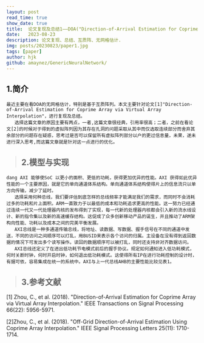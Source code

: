 ```yaml
---
layout: post
read_time: true
show_date: true
title:  论文复现及总结1——DOA("Direction-of-Arrival Estimation for Coprime Array via Virtual Array Interpolation")
date:   2023-08-23
description: 论文复现、总结、互质阵、无网格估计.
img: posts/20230823/paper1.jpg
tags: [paper]
author: hjk
github: amaynez/GenericNeuralNetwork/
---
```

## 1.简介

    最近主要在看DOA的无网格估计，特别是基于互质阵列。本文主要针对论文[1]"Direction-of-Arrival Estimation for Coprime Array via Virtual Array Interpolation"，进行复现及总结。
       选择这篇文章的原因主要有两点，一者,这篇文章很经典，引用率很高；二者，之前在看论文[2]的时候对于得到的虚拟阵列因为其存在孔洞的问题采取从其中而仅选取连续部分而舍弃其余部分的问题存在疑惑，思考过是否可以保留所有虚拟阵列部分以户的更过信息量，未果，遂未进行深入思考,而这篇文章就是针对这一点进行的优化。

> ## 2.模型与实现

    dang AXI 能够使SoC 以更小的面积、更低的功耗，获得更加优异的性能。AXI 获得如此优异性能的一个主要原因，就是它的单向通道体系结构。单向通道体系结构使得片上的信息流只以单方向传输，减少了延时。
       选择采用何种总线，我们要评估到底怎样的总线频率才能满足我们的需求，而同时不会消耗过多的功耗和片上面积。ARM一直致力于以最低的成本和功耗追求更高的性能。这一努力已经通过连续一代又一代处理器内核的发布得到了实现，每一代新的处理器内核都会引入新的流水线设计、新的指令集以及新的高速缓存结构。这促成了众多创新移动产品的诞生，并且推动了ARM架构向性能、功耗以及成本之间的完美平衡发展。
       AXI总线是一种多通道传输总线，将地址、读数据、写数据、握手信号在不同的通道中发送，不同的访问之间顺序可以打乱，用BUSID来表示各个访问的归属。主设备在没有得到返回数据的情况下可发出多个读写操作。读回的数据顺序可以被打乱，同时还支持非对齐数据访问。
       AXI总线还定义了在进出低功耗节电模式前后的握手协议。规定如何通知进入低功耗模式，何时关断时钟，何时开启时钟，如何退出低功耗模式。这使得所有IP在进行功耗控制的设计时，有据可依，容易集成在统一的系统中。AXI与上一代总线AHB的主要性能比较见表1。

> ## 3.参考文献

[1] Zhou, C., et al. (2018). "Direction-of-Arrival Estimation for Coprime Array via Virtual Array Interpolation." IEEE Transactions on Signal Processing 66(22): 5956-5971.

[2]Zhou, C., et al. (2018). "Off-Grid Direction-of-Arrival Estimation Using Coprime Array Interpolation." IEEE Signal Processing Letters 25(11): 1710-1714.
